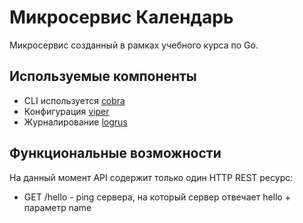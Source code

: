 Микросервис Календарь
=====================

Микросервис созданный в рамках учебного курса по Go.

## Используемые компоненты

- CLI используется [cobra](https://github.com/spf13/cobra)
- Конфигурация [viper](https://github.com/spf13/viper)
- Журналирование [logrus](https://github.com/sirupsen/logrus)

## Функциональные возможности

На данный момент API содержит только один HTTP REST ресурс: 
- GET /hello - ping сервера, на который сервер отвечает hello + параметр name
